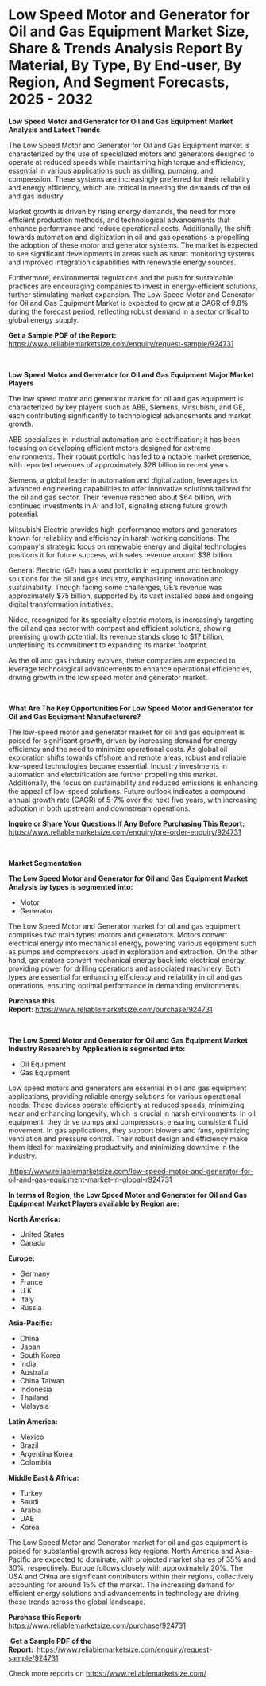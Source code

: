<p><h1>Low Speed Motor and Generator for Oil and Gas Equipment Market Size, Share & Trends Analysis Report By Material, By Type, By End-user, By Region, And Segment Forecasts, 2025 - 2032</h1></p><p><strong>Low Speed Motor and Generator for Oil and Gas Equipment Market Analysis and Latest Trends</strong></p>
<p><p>The Low Speed Motor and Generator for Oil and Gas Equipment market is characterized by the use of specialized motors and generators designed to operate at reduced speeds while maintaining high torque and efficiency, essential in various applications such as drilling, pumping, and compression. These systems are increasingly preferred for their reliability and energy efficiency, which are critical in meeting the demands of the oil and gas industry.</p><p>Market growth is driven by rising energy demands, the need for more efficient production methods, and technological advancements that enhance performance and reduce operational costs. Additionally, the shift towards automation and digitization in oil and gas operations is propelling the adoption of these motor and generator systems. The market is expected to see significant developments in areas such as smart monitoring systems and improved integration capabilities with renewable energy sources.</p><p>Furthermore, environmental regulations and the push for sustainable practices are encouraging companies to invest in energy-efficient solutions, further stimulating market expansion. The Low Speed Motor and Generator for Oil and Gas Equipment Market is expected to grow at a CAGR of 9.8% during the forecast period, reflecting robust demand in a sector critical to global energy supply.</p></p>
<p><strong>Get a Sample PDF of the Report:&nbsp;</strong> <a href="https://www.reliablemarketsize.com/enquiry/request-sample/924731?utm_campaign=2334&utm_medium=2&utm_source=Github&utm_content=ia&utm_term=24032025&utm_id=low-speed-motor-and-generator-for-oil-and-gas-equipment">https://www.reliablemarketsize.com/enquiry/request-sample/924731</a></p>
<p>&nbsp;</p>
<p><strong>Low Speed Motor and Generator for Oil and Gas Equipment Major Market Players</strong></p>
<p><p>The low speed motor and generator market for oil and gas equipment is characterized by key players such as ABB, Siemens, Mitsubishi, and GE, each contributing significantly to technological advancements and market growth. </p><p>ABB specializes in industrial automation and electrification; it has been focusing on developing efficient motors designed for extreme environments. Their robust portfolio has led to a notable market presence, with reported revenues of approximately $28 billion in recent years.</p><p>Siemens, a global leader in automation and digitalization, leverages its advanced engineering capabilities to offer innovative solutions tailored for the oil and gas sector. Their revenue reached about $64 billion, with continued investments in AI and IoT, signaling strong future growth potential.</p><p>Mitsubishi Electric provides high-performance motors and generators known for reliability and efficiency in harsh working conditions. The company's strategic focus on renewable energy and digital technologies positions it for future success, with sales revenue around $38 billion.</p><p>General Electric (GE) has a vast portfolio in equipment and technology solutions for the oil and gas industry, emphasizing innovation and sustainability. Though facing some challenges, GE’s revenue was approximately $75 billion, supported by its vast installed base and ongoing digital transformation initiatives.</p><p>Nidec, recognized for its specialty electric motors, is increasingly targeting the oil and gas sector with compact and efficient solutions, showing promising growth potential. Its revenue stands close to $17 billion, underlining its commitment to expanding its market footprint.</p><p>As the oil and gas industry evolves, these companies are expected to leverage technological advancements to enhance operational efficiencies, driving growth in the low speed motor and generator market.</p></p>
<p>&nbsp;</p>
<p><strong>What Are The Key Opportunities For Low Speed Motor and Generator for Oil and Gas Equipment Manufacturers?</strong></p>
<p><p>The low-speed motor and generator market for oil and gas equipment is poised for significant growth, driven by increasing demand for energy efficiency and the need to minimize operational costs. As global oil exploration shifts towards offshore and remote areas, robust and reliable low-speed technologies become essential. Industry investments in automation and electrification are further propelling this market. Additionally, the focus on sustainability and reduced emissions is enhancing the appeal of low-speed solutions. Future outlook indicates a compound annual growth rate (CAGR) of 5-7% over the next five years, with increasing adoption in both upstream and downstream operations.</p></p>
<p><strong>Inquire or Share Your Questions If Any Before Purchasing This Report:</strong> <a href="https://www.reliablemarketsize.com/enquiry/pre-order-enquiry/924731?utm_campaign=2334&utm_medium=2&utm_source=Github&utm_content=ia&utm_term=24032025&utm_id=low-speed-motor-and-generator-for-oil-and-gas-equipment">https://www.reliablemarketsize.com/enquiry/pre-order-enquiry/924731</a></p>
<p>&nbsp;</p>
<p><strong>Market Segmentation</strong></p>
<p><strong>The Low Speed Motor and Generator for Oil and Gas Equipment Market Analysis by types is segmented into:</strong></p>
<p><ul><li>Motor</li><li>Generator</li></ul></p>
<p><p>The Low Speed Motor and Generator market for oil and gas equipment comprises two main types: motors and generators. Motors convert electrical energy into mechanical energy, powering various equipment such as pumps and compressors used in exploration and extraction. On the other hand, generators convert mechanical energy back into electrical energy, providing power for drilling operations and associated machinery. Both types are essential for enhancing efficiency and reliability in oil and gas operations, ensuring optimal performance in demanding environments.</p></p>
<p><strong>Purchase this Report:&nbsp;</strong><a href="https://www.reliablemarketsize.com/purchase/924731?utm_campaign=2334&utm_medium=2&utm_source=Github&utm_content=ia&utm_term=24032025&utm_id=low-speed-motor-and-generator-for-oil-and-gas-equipment">https://www.reliablemarketsize.com/purchase/924731</a></p>
<p>&nbsp;</p>
<p><strong>The Low Speed Motor and Generator for Oil and Gas Equipment Market Industry Research by Application is segmented into:</strong></p>
<p><ul><li>Oil Equipment</li><li>Gas Equipment</li></ul></p>
<p><p>Low speed motors and generators are essential in oil and gas equipment applications, providing reliable energy solutions for various operational needs. These devices operate efficiently at reduced speeds, minimizing wear and enhancing longevity, which is crucial in harsh environments. In oil equipment, they drive pumps and compressors, ensuring consistent fluid movement. In gas applications, they support blowers and fans, optimizing ventilation and pressure control. Their robust design and efficiency make them ideal for maximizing productivity and minimizing downtime in the industry.</p></p>
<p><a href="https://www.reliablemarketsize.com/low-speed-motor-and-generator-for-oil-and-gas-equipment-market-in-global-r924731?utm_campaign=2334&utm_medium=2&utm_source=Github&utm_content=ia&utm_term=24032025&utm_id=low-speed-motor-and-generator-for-oil-and-gas-equipment">&nbsp;https://www.reliablemarketsize.com/low-speed-motor-and-generator-for-oil-and-gas-equipment-market-in-global-r924731</a></p>
<p><strong>In terms of Region, the Low Speed Motor and Generator for Oil and Gas Equipment Market Players available by Region are:</strong></p>
<p>
    <p> <strong> North America: </strong>
        <ul>
            <li>United States</li>
            <li>Canada</li>
        </ul>
        </p> 
    <p> <strong> Europe: </strong>
        <ul>
            <li>Germany</li>
            <li>France</li>
            <li>U.K.</li>
            <li>Italy</li>
            <li>Russia</li>
        </ul>
        </p> 
    <p> <strong> Asia-Pacific: </strong>
        <ul>
            <li>China</li>
            <li>Japan</li>
            <li>South Korea</li>
            <li>India</li>
            <li>Australia</li>
            <li>China Taiwan</li>
            <li>Indonesia</li>
            <li>Thailand</li>
            <li>Malaysia</li>
        </ul>
        </p> 
    <p> <strong> Latin America: </strong>
        <ul>
            <li>Mexico</li>
            <li>Brazil</li>
            <li>Argentina Korea</li>
            <li>Colombia</li>
        </ul>
        </p> 
    <p> <strong> Middle East & Africa: </strong>
        <ul>
            <li>Turkey</li>
            <li>Saudi</li>
            <li>Arabia</li>
            <li>UAE</li>
            <li>Korea</li>
        </ul>
    </p>
    </p>
<p><p>The Low Speed Motor and Generator market for oil and gas equipment is poised for substantial growth across key regions. North America and Asia-Pacific are expected to dominate, with projected market shares of 35% and 30%, respectively. Europe follows closely with approximately 20%. The USA and China are significant contributors within their regions, collectively accounting for around 15% of the market. The increasing demand for efficient energy solutions and advancements in technology are driving these trends across the global landscape.</p></p>
<p><strong>Purchase this Report: </strong><a href="https://www.reliablemarketsize.com/purchase/924731?utm_campaign=2334&utm_medium=2&utm_source=Github&utm_content=ia&utm_term=24032025&utm_id=low-speed-motor-and-generator-for-oil-and-gas-equipment">https://www.reliablemarketsize.com/purchase/924731</a></p>
<p>&nbsp;<strong>Get a Sample PDF of the Report:&nbsp;&nbsp;</strong><a href="https://www.reliablemarketsize.com/enquiry/request-sample/924731?utm_campaign=2334&utm_medium=2&utm_source=Github&utm_content=ia&utm_term=24032025&utm_id=low-speed-motor-and-generator-for-oil-and-gas-equipment">https://www.reliablemarketsize.com/enquiry/request-sample/924731</a></p>
<p><strong></strong></p>
<p>Check more reports on <a href="https://www.reliablemarketsize.com/?utm_campaign=2334&utm_medium=2&utm_source=Github&utm_content=ia&utm_term=24032025&utm_id=low-speed-motor-and-generator-for-oil-and-gas-equipment">https://www.reliablemarketsize.com/</a></p>